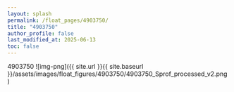 ```yaml
---
layout: splash
permalink: /float_pages/4903750/
title: "4903750"
author_profile: false
last_modified_at: 2025-06-13
toc: false
---
```

 
4903750
![img-png]({{ site.url }}{{ site.baseurl }}/assets/images/float_figures/4903750/4903750_Sprof_processed_v2.png)